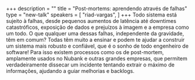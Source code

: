 +++
description = ""
title = "Post-mortems: aprendendo através de falhas"
type = "new-talk"
speakers = [
        "riad-vargas",
]
+++
Todo sistema está sujeito à falhas, desde pequenos aumentos de latência até downtimes catastróficos, exposição de dados e prejuízos à imagem e a empresa como um todo. O que qualquer uma dessas falhas, independente da gravidade, têm em comum? Todas têm muito a ensinar e podem te ajudar a construir um sistema mais robusto e confiável, que é o sonho de todo engenheiro de software! Para isso existem processos como os de post-mortem, amplamente usados no Nubank e outras grandes empresas, que permitem verdadeiramente dissecar um incidente tentando extrair o máximo de informações, ajudando a guiar melhorias e backlogs.